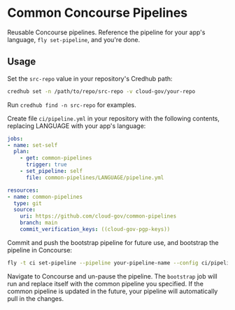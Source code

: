 # Common Concourse Pipelines

Reusable Concourse pipelines. Reference the pipeline for your app's language, `fly set-pipeline`, and you're done.

## Usage

Set the `src-repo` value in your repository's Credhub path:

```sh
credhub set -n /path/to/repo/src-repo -v cloud-gov/your-repo
```

Run `credhub find -n src-repo` for examples.

Create file `ci/pipeline.yml` in your repository with the following contents, replacing LANGUAGE with your app's language:

```yaml
jobs:
- name: set-self
  plan:
    - get: common-pipelines
      trigger: true
    - set_pipeline: self
      file: common-pipelines/LANGUAGE/pipeline.yml

resources:
- name: common-pipelines
  type: git
  source:
    uri: https://github.com/cloud-gov/common-pipelines
    branch: main
    commit_verification_keys: ((cloud-gov-pgp-keys))
```

Commit and push the bootstrap pipeline for future use, and bootstrap the pipeline in Concourse:

```sh
fly -t ci set-pipeline --pipeline your-pipeline-name --config ci/pipeline.yml
```

Navigate to Concourse and un-pause the pipeline. The `bootstrap` job will run and replace itself with the common pipeline you specified. If the common pipeline is updated in the future, your pipeline will automatically pull in the changes.
